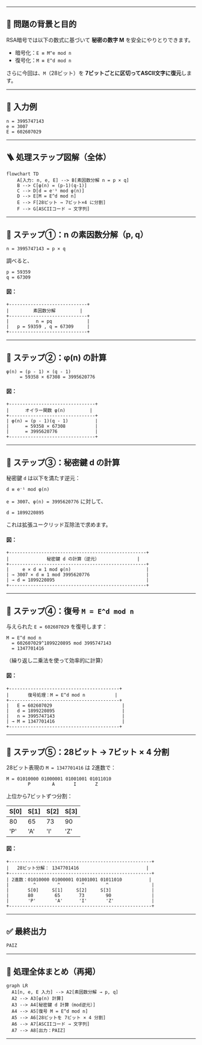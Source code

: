 
---

## 🔐 問題の背景と目的

RSA暗号では以下の数式に基づいて **秘密の数字 M** を安全にやりとりできます。

* 暗号化：`E ≡ M^e mod n`
* 復号化：`M ≡ E^d mod n`

さらに今回は、`M`（28ビット）を **7ビットごとに区切ってASCII文字に復元**します。

---

## 🧩 入力例

```
n = 3995747143  
e = 3007  
E = 602607029
```

---

## 🪜 処理ステップ図解（全体）

```mermaid
flowchart TD
    A[入力: n, e, E] --> B[素因数分解 n = p × q]
    B --> C[φ(n) = (p-1)(q-1)]
    C --> D[d = e⁻¹ mod φ(n)]
    D --> E[M = E^d mod n]
    E --> F[28ビット → 7ビット×4 に分割]
    F --> G[ASCIIコード → 文字列]
```

---

## 🔹 ステップ①：n の素因数分解（p, q）

```
n = 3995747143 = p × q
```

調べると、

```
p = 59359  
q = 67309
```

#### 図：

```
+-----------------------------+
|         素因数分解         |
+-----------------------------+
|          n = pq             |
|   p = 59359 , q = 67309     |
+-----------------------------+
```

---

## 🔹 ステップ②：φ(n) の計算

```
φ(n) = (p - 1) × (q - 1)
     = 59358 × 67308 = 3995620776
```

#### 図：

```
+--------------------------------+
|      オイラー関数 φ(n)         |
+--------------------------------+
| φ(n) = (p - 1)(q - 1)          |
|      = 59358 × 67308           |
|      = 3995620776              |
+--------------------------------+
```

---

## 🔹 ステップ③：秘密鍵 d の計算

秘密鍵 `d` は以下を満たす逆元：

```
d ≡ e⁻¹ mod φ(n)
```

`e = 3007`、`φ(n) = 3995620776` に対して、

```
d = 1899220895
```

これは拡張ユークリッド互除法で求めます。

#### 図：

```
+---------------------------------------------------+
|              秘密鍵 d の計算（逆元）              |
+---------------------------------------------------+
|     e × d ≡ 1 mod φ(n)                            |
| → 3007 × d ≡ 1 mod 3995620776                     |
| → d = 1899220895                                  |
+---------------------------------------------------+
```

---

## 🔹 ステップ④：復号 `M = E^d mod n`

与えられた `E = 602607029` を復号します：

```
M = E^d mod n
  = 602607029^1899220895 mod 3995747143
  = 1347701416
```

（繰り返し二乗法を使って効率的に計算）

#### 図：

```
+-----------------------------------------+
|       復号処理：M = E^d mod n           |
+-----------------------------------------+
|   E = 602607029                          |
|   d = 1899220895                         |
|   n = 3995747143                         |
| → M = 1347701416                         |
+-----------------------------------------+
```

---

## 🔹 ステップ⑤：28ビット → 7ビット × 4 分割

28ビット表現の `M = 1347701416` は 2進数で：

```
M = 01010000 01000001 01001001 01011010
        P        A       I       Z
```

上位から7ビットずつ分割：

| S\[0] | S\[1] | S\[2] | S\[3] |
| ----- | ----- | ----- | ----- |
| 80    | 65    | 73    | 90    |
| 'P'   | 'A'   | 'I'   | 'Z'   |

#### 図：

```
+-----------------------------------------------------+
|   28ビット分解： 1347701416                         |
+-----------------------------------------------------+
| 2進数：01010000 01000001 01001001 01011010          |
|         ^        ^        ^        ^                |
|       S[0]     S[1]     S[2]     S[3]               |
|       80        65       73        90               |
|       'P'       'A'      'I'       'Z'              |
+-----------------------------------------------------+
```

---

## ✅ 最終出力

```txt
PAIZ
```

---

## 🧠 処理全体まとめ（再掲）

```mermaid
graph LR
  A1[n, e, E 入力] --> A2[素因数分解 → p, q]
  A2 --> A3[φ(n) 計算]
  A3 --> A4[秘密鍵 d 計算（mod逆元）]
  A4 --> A5[復号 M = E^d mod n]
  A5 --> A6[28ビットを 7ビット × 4 分割]
  A6 --> A7[ASCIIコード → 文字列]
  A7 --> A8[出力：PAIZ]
```

---

